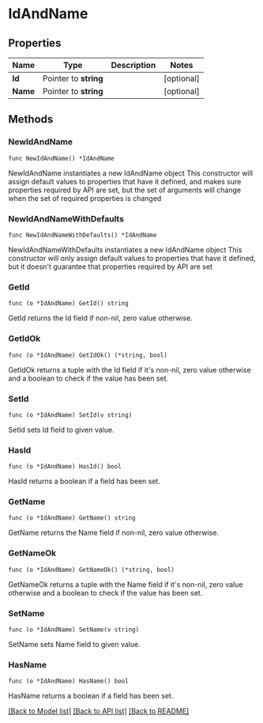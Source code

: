 # IdAndName

## Properties

Name | Type | Description | Notes
------------ | ------------- | ------------- | -------------
**Id** | Pointer to **string** |  | [optional] 
**Name** | Pointer to **string** |  | [optional] 

## Methods

### NewIdAndName

`func NewIdAndName() *IdAndName`

NewIdAndName instantiates a new IdAndName object
This constructor will assign default values to properties that have it defined,
and makes sure properties required by API are set, but the set of arguments
will change when the set of required properties is changed

### NewIdAndNameWithDefaults

`func NewIdAndNameWithDefaults() *IdAndName`

NewIdAndNameWithDefaults instantiates a new IdAndName object
This constructor will only assign default values to properties that have it defined,
but it doesn't guarantee that properties required by API are set

### GetId

`func (o *IdAndName) GetId() string`

GetId returns the Id field if non-nil, zero value otherwise.

### GetIdOk

`func (o *IdAndName) GetIdOk() (*string, bool)`

GetIdOk returns a tuple with the Id field if it's non-nil, zero value otherwise
and a boolean to check if the value has been set.

### SetId

`func (o *IdAndName) SetId(v string)`

SetId sets Id field to given value.

### HasId

`func (o *IdAndName) HasId() bool`

HasId returns a boolean if a field has been set.

### GetName

`func (o *IdAndName) GetName() string`

GetName returns the Name field if non-nil, zero value otherwise.

### GetNameOk

`func (o *IdAndName) GetNameOk() (*string, bool)`

GetNameOk returns a tuple with the Name field if it's non-nil, zero value otherwise
and a boolean to check if the value has been set.

### SetName

`func (o *IdAndName) SetName(v string)`

SetName sets Name field to given value.

### HasName

`func (o *IdAndName) HasName() bool`

HasName returns a boolean if a field has been set.


[[Back to Model list]](../README.md#documentation-for-models) [[Back to API list]](../README.md#documentation-for-api-endpoints) [[Back to README]](../README.md)


